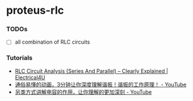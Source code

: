 proteus-rlc
===========
### TODOs
- [ ] all combination of RLC circuits

### Tutorials
- [RLC Circuit Analysis (Series And Parallel) – Clearly Explained | Electrical4U](https://www.electrical4u.com/rlc-circuit/)
- [通俗易懂的动画，3分钟让你深度理解谐振！谐振的工作原理！ - YouTube](https://www.youtube.com/watch?v=l-0Weh6IY7g)
- [另类方式讲解电容的作用，让你理解的更加深刻 - YouTube](https://www.youtube.com/watch?v=QLZ5TQ3G3rs)
